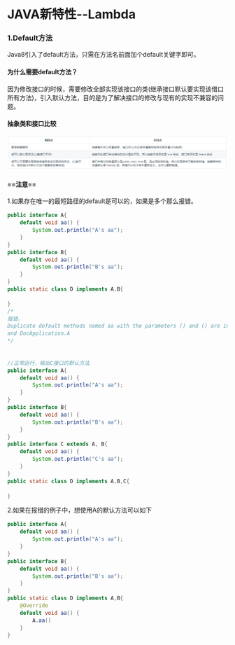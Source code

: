 # JAVA新特性--Lambda

### 1.Default方法

Java8引入了default方法，只需在方法名前面加个default关键字即可。



#### 为什么需要default方法？

因为修改接口的时候，需要修改全部实现该接口的类(继承接口默认要实现该借口所有方法)，引入默认方法，目的是为了解决接口的修改与现有的实现不兼容的问题。



#### 抽象类和接口比较

![image-20220718001550667](JAVA新特性--Lambda.assets/image-20220718001550667.png)



#### ==注意==

1.如果存在唯一的最短路径的default是可以的，如果是多个那么报错。

```java
public interface A{
	default void aa() {
		System.out.println("A's aa");
	}
}
public interface B{
	default void aa() {
		System.out.println("B's aa");
	}
}
public static class D implements A,B{
	
}
/*
报错， 
Duplicate default methods named aa with the parameters () and () are inherited from the types DocApplication.B
and DocApplication.A
*/


//正常运行，输出C接口的默认方法
public interface A{
	default void aa() {
		System.out.println("A's aa");
	}
}
public interface B{
	default void aa() {
		System.out.println("B's aa");
	}
}
public interface C extends A, B{
	default void aa() {
		System.out.println("C's aa");
	}
}
public static class D implements A,B,C{
	
}

```

2.如果在报错的例子中，想使用A的默认方法可以如下

```java
public interface A{
	default void aa() {
		System.out.println("A's aa");
	}
}
public interface B{
	default void aa() {
		System.out.println("B's aa");
	}
}
public static class D implements A,B{
	@Override
    default void aa() {
		A.aa()
	}
}
```

